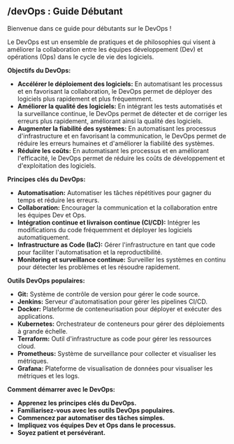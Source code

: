 ## /devOps : Guide Débutant

Bienvenue dans ce guide pour débutants sur le DevOps ! 

Le DevOps est un ensemble de pratiques et de philosophies qui visent à améliorer la collaboration entre les équipes développement (Dev) et opérations (Ops) dans le cycle de vie des logiciels. 

**Objectifs du DevOps:**

* **Accélérer le déploiement des logiciels:** En automatisant les processus et en favorisant la collaboration, le DevOps permet de déployer des logiciels plus rapidement et plus fréquemment.
* **Améliorer la qualité des logiciels:** En intégrant les tests automatisés et la surveillance continue, le DevOps permet de détecter et de corriger les erreurs plus rapidement, améliorant ainsi la qualité des logiciels.
* **Augmenter la fiabilité des systèmes:** En automatisant les processus d'infrastructure et en favorisant la communication, le DevOps permet de réduire les erreurs humaines et d'améliorer la fiabilité des systèmes.
* **Réduire les coûts:** En automatisant les processus et en améliorant l'efficacité, le DevOps permet de réduire les coûts de développement et d'exploitation des logiciels.

**Principes clés du DevOps:**

* **Automatisation:** Automatiser les tâches répétitives pour gagner du temps et réduire les erreurs.
* **Collaboration:** Encourager la communication et la collaboration entre les équipes Dev et Ops.
* **Intégration continue et livraison continue (CI/CD):** Intégrer les modifications du code fréquemment et déployer les logiciels automatiquement.
* **Infrastructure as Code (IaC):** Gérer l'infrastructure en tant que code pour faciliter l'automatisation et la reproductibilité.
* **Monitoring et surveillance continue:** Surveiller les systèmes en continu pour détecter les problèmes et les résoudre rapidement.

**Outils DevOps populaires:**

* **Git:** Système de contrôle de version pour gérer le code source.
* **Jenkins:** Serveur d'automatisation pour gérer les pipelines CI/CD.
* **Docker:** Plateforme de conteneurisation pour déployer et exécuter des applications.
* **Kubernetes:** Orchestrateur de conteneurs pour gérer des déploiements à grande échelle.
* **Terraform:** Outil d'infrastructure as code pour gérer les ressources cloud.
* **Prometheus:** Système de surveillance pour collecter et visualiser les métriques.
* **Grafana:** Plateforme de visualisation de données pour visualiser les métriques et les logs.

**Comment démarrer avec le DevOps:**

* **Apprenez les principes clés du DevOps.**
* **Familiarisez-vous avec les outils DevOps populaires.**
* **Commencez par automatiser des tâches simples.**
* **Impliquez vos équipes Dev et Ops dans le processus.**
* **Soyez patient et persévérant.**



